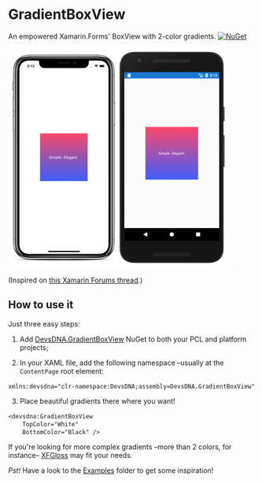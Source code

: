 # GradientBoxView

An empowered Xamarin.Forms' BoxView with 2-color gradients. [![NuGet](https://img.shields.io/nuget/v/Xam.Plugin.Battery.svg?label=NuGet)](https://www.nuget.org/packages/DevsDNA.GradientBoxView)

![Android & iOS](Screenshots/Screenshots.png)

(Inspired on [this Xamarin Forums thread](https://forums.xamarin.com/discussion/comment/240777/#Comment_240777).)

## How to use it

Just three easy steps:

1. Add [DevsDNA.GradientBoxView](https://www.nuget.org/packages/DevsDNA.GradientBoxView) NuGet to both your PCL and platform projects;

2. In your XAML file, add the following namespace –usually at the `ContentPage` root element:

```xaml
xmlns:devsdna="clr-namespace:DevsDNA;assembly=DevsDNA.GradientBoxView"
```

3. Place beautiful gradients there where you want!

```xaml
<devsdna:GradientBoxView
    TopColor="White"
    BottomColor="Black" />
```

If you're looking for more complex gradients –more than 2 colors, for instance– [XFGloss](https://github.com/tbaggett/xfgloss) may fit your needs.

*Pst!* Have a look to the [Examples](Examples/) folder to get some inspiration!
